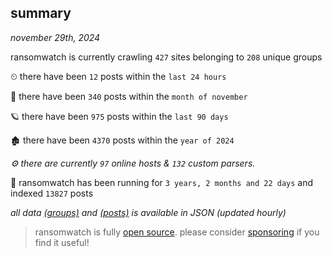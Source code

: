 
## summary
_november 29th, 2024_

ransomwatch is currently crawling `427` sites belonging to `208` unique groups

⏲ there have been `12` posts within the `last 24 hours`

🦈 there have been `340` posts within the `month of november`

🪐 there have been `975` posts within the `last 90 days`

🏚 there have been `4370` posts within the `year of 2024`

_⚙️ there are currently `97` online hosts & `132` custom parsers._

🦕 ransomwatch has been running for `3 years, 2 months and 22 days` and indexed `13827` posts

_all data  [(groups)](http://ransomwhat.telemetry.ltd/groups) and [(posts)](http://ransomwhat.telemetry.ltd/posts) is available in JSON (updated hourly)_

> ransomwatch is fully [open source](https://github.com/joshhighet/ransomwatch#ransomwatch--). please consider [sponsoring](https://github.com/sponsors/joshhighet) if you find it useful!
